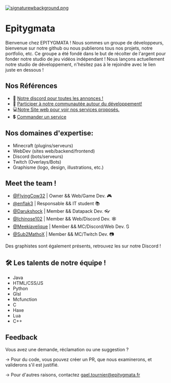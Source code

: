 
[![signaturewbackground.png](https://i.postimg.cc/3xNQZ4V2/croppedbanner.jpg)](https://postimg.cc/vcJKYBQm)

# Epitygmata

Bienvenue chez EPITYGMATA ! 
Nous sommes un groupe de développeurs, bienvenue sur notre github ou nous publierons tous nos projets, notre portfolio, etc. 
Ce groupe a été fondé dans le but de récolter de l'argent pour fonder notre studio de jeu vidéos indépendant ! Nous lançons actuellement notre 
studio de développement, n'hésitez pas à le rejoindre avec le lien juste en dessous !


## Nos Références

 - 🤖 [Notre discord pour toutes les annonces !](https://discord.gg/nKmrsHdQ4v)
 - 🤖 [Participer à notre communautée autour du développement!](https://discord.gg/DyBq3EWqDv)
 - 💻[Notre Site web pour voir nos services proposés.](https://www.epitygmata.fr/)
 - 💲 [Commander un service](https://www.epitygmata.fr/contactcommandes)


## Nos domaines d'expertise: 
- Minecraft (plugins/serveurs)
- WebDev (sites web/backend/frontend)
- Discord (bots/serveurs)
- Twitch (Overlays/Bots)
- Graphisme (logo, design, illustrations, etc.)


## Meet the team ! 

- [@FlyingCow32](https://github.com/FlyingCow31) | Owner && Web/Game Dev. 🎮
- [@enflak3](https://github.com/enflak3) | Responsable && IT student 📚
- [@Darukshock](https://github.com/Darukshock) | Member && Datapack Dev. 👓
- [@Ichinose102](https://github.com/Ichinose102) | Member && Web/Discord Dev. 🕸
- [@Meekiavelique](https://github.com/Meekiavelique) | Member && MC/Discord/Web Dev. 🔃 
- [@Sub2MathoX](https://github.com/Sub2MathoX) | Member && MC/Twitch Dev. 📷

Des graphistes sont également présents, retrouvez les sur notre Discord !

 

## 🛠 Les talents de notre équipe ! 
- Java
- HTML/CSS/JS 
- Python 
- Glsl
- Mcfunction
- C
- Haxe
- Lua
- C++


## Feedback

Vous avez une demande, réclamation ou une suggestion ? 

-> Pour du code, vous pouvez créer un PR, que nous examinerons, et validerons s'il est justifié. 

-> Pour d'autres raisons, contactez gael.tournier@epitygmata.fr



